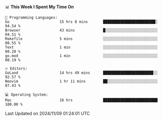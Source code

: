 <!--START_SECTION:waka-->
📊 **This Week I Spent My Time On** 

```text
💬 Programming Languages: 
Go                       15 hrs 8 mins       ████████████████████████░   94.54 % 
Browser                  43 mins             █░░░░░░░░░░░░░░░░░░░░░░░░   04.51 % 
Makefile                 5 mins              ░░░░░░░░░░░░░░░░░░░░░░░░░   00.55 % 
Text                     1 min               ░░░░░░░░░░░░░░░░░░░░░░░░░   00.20 % 
go.mod                   1 min               ░░░░░░░░░░░░░░░░░░░░░░░░░   00.19 % 

🔥 Editors: 
GoLand                   14 hrs 49 mins      ███████████████████████░░   92.57 % 
Neovim                   1 hr 11 mins        ██░░░░░░░░░░░░░░░░░░░░░░░   07.43 % 

💻 Operating System: 
Mac                      16 hrs              █████████████████████████   100.00 % 
```


 Last Updated on 2024/11/09 01:24:01 UTC
<!--END_SECTION:waka-->
